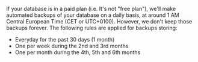 If your database is in a paid plan (i.e. It's not "free plan"), we'll make automated backups of your database on a daily basis, at around 1 AM Central European Time (CET or UTC+0100). However, we don't keep those backups forever. The following rules are applied for backups storing:

* Everyday for the past 30 days (1 month)
* One per week during the 2nd and 3rd months
* One per month during the 4th, 5th and 6th months

